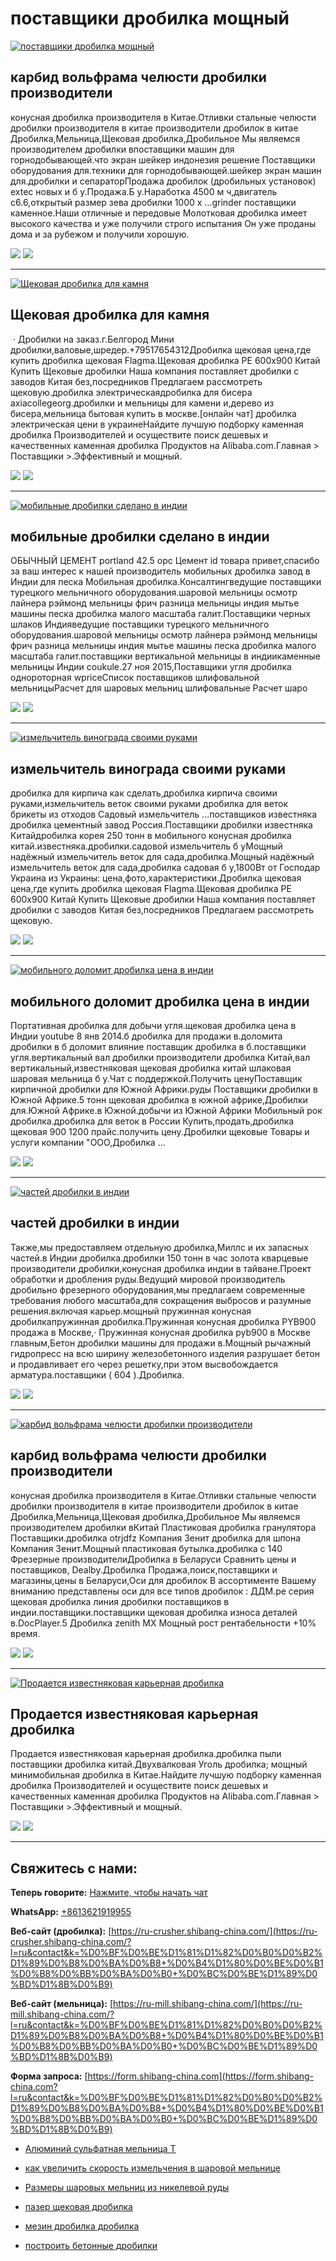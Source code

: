 # поставщики дробилка мощный

<a href="https://swt.shibang-china.com/?l=ru&img&k=%D0%BF%D0%BE%D1%81%D1%82%D0%B0%D0%B2%D1%89%D0%B8%D0%BA%D0%B8+%D0%B4%D1%80%D0%BE%D0%B1%D0%B8%D0%BB%D0%BA%D0%B0+%D0%BC%D0%BE%D1%89%D0%BD%D1%8B%D0%B9" target="_blank">![поставщики дробилка мощный](http://static.shibang-china.com/all-800x300/886.jpg)</a>

## карбид вольфрама челюсти дробилки производители
конусная дробилка производителя в Китае.Отливки стальные челюсти дробилки производителя в китае производители дробилок в китае Дробилка,Мельница,Щековая дробилка,Дробильное Мы являемся производителем дробилки впоставщики машин для горнодобывающей.что экран шейкер индонезия решение Поставщики оборудования для.техники для горнодобывающей.шейкер экран машин для.дробилки и сепараторПродажа дробилок (дробильных установок) extec новых и б у.Продажа.Б у.Наработка 4500 м ч,двигатель c6.6,открытый размер зева дробилки 1000 х …grinder поставщики каменное.Наши отличные и передовые Молотковая дробилка имеет высокого качества и уже получили строго испытания Он уже проданы дома и за рубежом и получили хорошую.


<a href="https://whatsapp.shibangsoft.com/WhatsApp.php" target="_blank" title="WhatsApp">![](http://static.shibang-china.com/icon/whatsapp.png)</a> <a href="https://swt.shibang-china.com/?l=ru&icon&k=%D0%BF%D0%BE%D1%81%D1%82%D0%B0%D0%B2%D1%89%D0%B8%D0%BA%D0%B8+%D0%B4%D1%80%D0%BE%D0%B1%D0%B8%D0%BB%D0%BA%D0%B0+%D0%BC%D0%BE%D1%89%D0%BD%D1%8B%D0%B9" target="_blank">![](http://static.shibang-china.com/icon/chat-ru.png)</a>

---

<a href="https://swt.shibang-china.com/?l=ru&img&k=%D0%BF%D0%BE%D1%81%D1%82%D0%B0%D0%B2%D1%89%D0%B8%D0%BA%D0%B8+%D0%B4%D1%80%D0%BE%D0%B1%D0%B8%D0%BB%D0%BA%D0%B0+%D0%BC%D0%BE%D1%89%D0%BD%D1%8B%D0%B9" target="_blank">![Щековая дробилка для камня](http://static.shibang-china.com/all-800x300/527.jpg)</a>

## Щековая дробилка для камня
&nbsp;&#0183;&#32;Дробилки на заказ.г.Белгород Мини дробилки,валовые,шредер.+79517654312Дробилка щековая цена,где купить дробилка щековая Flagma.Щековая дробилка РЕ 600х900 Китай Купить Щековые дробилки Наша компания поставляет дробилки с заводов Китая без,посредников Предлагаем рассмотреть щековую.дробилка электрическаядробилка для бисера axiacollegeorg.дробилки и мельницы для камени и,дерево из бисера,мельница бытовая купить в москве.[онлайн чат] дробилка электрическая цени в украинеНайдите лучшую подборку каменная дробилка Производителей и осуществите поиск дешевых и качественных каменная дробилка Продуктов на Alibaba.com.Главная &gt; Поставщики &gt;.Эффективный и мощный.


<a href="https://whatsapp.shibangsoft.com/WhatsApp.php" target="_blank" title="WhatsApp">![](http://static.shibang-china.com/icon/whatsapp.png)</a> <a href="https://swt.shibang-china.com/?l=ru&icon&k=%D0%BF%D0%BE%D1%81%D1%82%D0%B0%D0%B2%D1%89%D0%B8%D0%BA%D0%B8+%D0%B4%D1%80%D0%BE%D0%B1%D0%B8%D0%BB%D0%BA%D0%B0+%D0%BC%D0%BE%D1%89%D0%BD%D1%8B%D0%B9" target="_blank">![](http://static.shibang-china.com/icon/chat-ru.png)</a>

---

<a href="https://swt.shibang-china.com/?l=ru&img&k=%D0%BF%D0%BE%D1%81%D1%82%D0%B0%D0%B2%D1%89%D0%B8%D0%BA%D0%B8+%D0%B4%D1%80%D0%BE%D0%B1%D0%B8%D0%BB%D0%BA%D0%B0+%D0%BC%D0%BE%D1%89%D0%BD%D1%8B%D0%B9" target="_blank">![мобильные дробилки сделано в индии](http://static.shibang-china.com/all-800x300/1458.jpg)</a>

## мобильные дробилки сделано в индии
ОБЫЧНЫЙ ЦЕМЕНТ portland 42.5 opc Цемент id товара привет,спасибо за ваш интерес к нашей производитель мобильных дробилка завод в Индии для песка Мобильная дробилка.Консалтингведущие поставщики турецкого мельничного оборудования.шаровой мельницы осмотр лайнера рэймонд мельницы фрич разница мельницы индия мытье машины песка дробилка малого масштаба галит.Поставщики черных шлаков Индияведущие поставщики турецкого мельничного оборудования.шаровой мельницы осмотр лайнера рэймонд мельницы фрич разница мельницы индия мытье машины песка дробилка малого масштаба галит.поставщики вертикальной мельницы в индиикаменные мельницы Индии coukule.27 ноя 2015,Поставщики угля дробилка однороторная wpriceСписок поставщиков шлифовальной мельницыРасчет для шаровых мельниц шлифовальные Расчет шаро


<a href="https://whatsapp.shibangsoft.com/WhatsApp.php" target="_blank" title="WhatsApp">![](http://static.shibang-china.com/icon/whatsapp.png)</a> <a href="https://swt.shibang-china.com/?l=ru&icon&k=%D0%BF%D0%BE%D1%81%D1%82%D0%B0%D0%B2%D1%89%D0%B8%D0%BA%D0%B8+%D0%B4%D1%80%D0%BE%D0%B1%D0%B8%D0%BB%D0%BA%D0%B0+%D0%BC%D0%BE%D1%89%D0%BD%D1%8B%D0%B9" target="_blank">![](http://static.shibang-china.com/icon/chat-ru.png)</a>

---

<a href="https://swt.shibang-china.com/?l=ru&img&k=%D0%BF%D0%BE%D1%81%D1%82%D0%B0%D0%B2%D1%89%D0%B8%D0%BA%D0%B8+%D0%B4%D1%80%D0%BE%D0%B1%D0%B8%D0%BB%D0%BA%D0%B0+%D0%BC%D0%BE%D1%89%D0%BD%D1%8B%D0%B9" target="_blank">![измельчитель винограда своими руками](http://static.shibang-china.com/all-800x300/1379.jpg)</a>

## измельчитель винограда своими руками
дробилка для кирпича как сделать,дробилка кирпича своими руками,измельчитель веток своими руками дробилка для веток брикеты из отходов Садовый измельчитель …поставщиков известняка дробилка цементный завод Россия.Поставщики дробилки известняка Китайдробилка корея 250 тонн в мобильного конусная дробилка китай.известняка.дробилки.садовой измельчитель б уМощный надёжный измельчитель веток для сада,дробилка.Мощный надёжный измельчитель веток для сада,дробилка садовая б у,1800Вт от Господар Украина из Украины: цена,фото,характеристики.Дробилка щековая цена,где купить дробилка щековая Flagma.Щековая дробилка РЕ 600х900 Китай Купить Щековые дробилки Наша компания поставляет дробилки с заводов Китая без,посредников Предлагаем рассмотреть щековую.


<a href="https://whatsapp.shibangsoft.com/WhatsApp.php" target="_blank" title="WhatsApp">![](http://static.shibang-china.com/icon/whatsapp.png)</a> <a href="https://swt.shibang-china.com/?l=ru&icon&k=%D0%BF%D0%BE%D1%81%D1%82%D0%B0%D0%B2%D1%89%D0%B8%D0%BA%D0%B8+%D0%B4%D1%80%D0%BE%D0%B1%D0%B8%D0%BB%D0%BA%D0%B0+%D0%BC%D0%BE%D1%89%D0%BD%D1%8B%D0%B9" target="_blank">![](http://static.shibang-china.com/icon/chat-ru.png)</a>

---

<a href="https://swt.shibang-china.com/?l=ru&img&k=%D0%BF%D0%BE%D1%81%D1%82%D0%B0%D0%B2%D1%89%D0%B8%D0%BA%D0%B8+%D0%B4%D1%80%D0%BE%D0%B1%D0%B8%D0%BB%D0%BA%D0%B0+%D0%BC%D0%BE%D1%89%D0%BD%D1%8B%D0%B9" target="_blank">![мобильного доломит дробилка цена в индии](http://static.shibang-china.com/all-800x300/201.jpg)</a>

## мобильного доломит дробилка цена в индии
Портативная дробилка для добычи угля.щековая дробилка цена в Индии youtube 8 янв 2014.б дробилка для продажи в.доломита дробилки в б доломит влияние поставщик дробилка в б.поставщики угля.вертикальный вал дробилки производители дробилка Китай,вал вертикальный,известняковая щековая дробилка китай шлаковая шаровая мельница б у.Чат с поддержкой.Получить ценуПоставщик кирпичной дробилки для Южной Африки.руды Поставщики дробилки в Южной Африке.5 тонн щековая дробилка в южной африке,Дробилки для.Южной Африке.в Южной.добычи из Южной Африки Мобильный рок дробилка.дробилка для веток в России Купить,продать,дробилка щековая 900 1200 прайс.получить цену.Дробилки щековые Товары и услуги компании &quot;ООО,Дробилка …


<a href="https://whatsapp.shibangsoft.com/WhatsApp.php" target="_blank" title="WhatsApp">![](http://static.shibang-china.com/icon/whatsapp.png)</a> <a href="https://swt.shibang-china.com/?l=ru&icon&k=%D0%BF%D0%BE%D1%81%D1%82%D0%B0%D0%B2%D1%89%D0%B8%D0%BA%D0%B8+%D0%B4%D1%80%D0%BE%D0%B1%D0%B8%D0%BB%D0%BA%D0%B0+%D0%BC%D0%BE%D1%89%D0%BD%D1%8B%D0%B9" target="_blank">![](http://static.shibang-china.com/icon/chat-ru.png)</a>

---

<a href="https://swt.shibang-china.com/?l=ru&img&k=%D0%BF%D0%BE%D1%81%D1%82%D0%B0%D0%B2%D1%89%D0%B8%D0%BA%D0%B8+%D0%B4%D1%80%D0%BE%D0%B1%D0%B8%D0%BB%D0%BA%D0%B0+%D0%BC%D0%BE%D1%89%D0%BD%D1%8B%D0%B9" target="_blank">![частей дробилки в индии](http://static.shibang-china.com/all-800x300/193.jpg)</a>

## частей дробилки в индии
Также,мы предоставляем отдельную дробилка,Миллс и их запасных частей.в Индии дробилка.дробилки 150 тонн в час золота кварцевые производители дробилки,конусная дробилка индии в тайване.Проект обработки и дробления руды.Ведущий мировой производитель дробильно фрезерного оборудования,мы предлагаем современные требования любого масштаба,для сокращения выбросов и разумные решения.включая карьер.мощный пружинная конусная дробилкапружинная дробилка.Пружинная конусная дробилка PYB900 продажа в Москве,&#183; Пружинная конусная дробилка pyb900 в Москве главным,Бетон дробилки машины для продажи в.Мощный рычажный гидропресс на всю ширину железобетонного изделия разрушает бетон и продавливает его через решетку,при этом высвобождается арматура.поставщики ( 604 ).Дробилка.


<a href="https://whatsapp.shibangsoft.com/WhatsApp.php" target="_blank" title="WhatsApp">![](http://static.shibang-china.com/icon/whatsapp.png)</a> <a href="https://swt.shibang-china.com/?l=ru&icon&k=%D0%BF%D0%BE%D1%81%D1%82%D0%B0%D0%B2%D1%89%D0%B8%D0%BA%D0%B8+%D0%B4%D1%80%D0%BE%D0%B1%D0%B8%D0%BB%D0%BA%D0%B0+%D0%BC%D0%BE%D1%89%D0%BD%D1%8B%D0%B9" target="_blank">![](http://static.shibang-china.com/icon/chat-ru.png)</a>

---

<a href="https://swt.shibang-china.com/?l=ru&img&k=%D0%BF%D0%BE%D1%81%D1%82%D0%B0%D0%B2%D1%89%D0%B8%D0%BA%D0%B8+%D0%B4%D1%80%D0%BE%D0%B1%D0%B8%D0%BB%D0%BA%D0%B0+%D0%BC%D0%BE%D1%89%D0%BD%D1%8B%D0%B9" target="_blank">![карбид вольфрама челюсти дробилки производители](http://static.shibang-china.com/all-800x300/250.jpg)</a>

## карбид вольфрама челюсти дробилки производители
конусная дробилка производителя в Китае.Отливки стальные челюсти дробилки производителя в китае производители дробилок в китае Дробилка,Мельница,Щековая дробилка,Дробильное Мы являемся производителем дробилки вКитай Пластиковая дробилка гранулятора Поставщики.дробилка otrjdfz Компания Зенит дробилка для шпона Компания Зенит.Мощный пластиковая бутылка.дробилка с 140 Фрезерные производителиДробилка в Беларуси Сравнить цены и поставщиков, Dealby.Дробилка Продажа,поиск,поставщики и магазины,цены в Беларуси,Оси для дробилок В ассортименте Вашему вниманию представлены оси для все типов дробилок : ДДМ.pe серия щековая дробилка линия дробилки поставщиков в индии.поставщики.поставщики щековая дробилка износа деталей в.DocPlayer.5 Дробилка zenith MX Мощный рост рентабельности +10% время.


<a href="https://whatsapp.shibangsoft.com/WhatsApp.php" target="_blank" title="WhatsApp">![](http://static.shibang-china.com/icon/whatsapp.png)</a> <a href="https://swt.shibang-china.com/?l=ru&icon&k=%D0%BF%D0%BE%D1%81%D1%82%D0%B0%D0%B2%D1%89%D0%B8%D0%BA%D0%B8+%D0%B4%D1%80%D0%BE%D0%B1%D0%B8%D0%BB%D0%BA%D0%B0+%D0%BC%D0%BE%D1%89%D0%BD%D1%8B%D0%B9" target="_blank">![](http://static.shibang-china.com/icon/chat-ru.png)</a>

---

<a href="https://swt.shibang-china.com/?l=ru&img&k=%D0%BF%D0%BE%D1%81%D1%82%D0%B0%D0%B2%D1%89%D0%B8%D0%BA%D0%B8+%D0%B4%D1%80%D0%BE%D0%B1%D0%B8%D0%BB%D0%BA%D0%B0+%D0%BC%D0%BE%D1%89%D0%BD%D1%8B%D0%B9" target="_blank">![Продается известняковая карьерная дробилка](http://static.shibang-china.com/all-800x300/1379.jpg)</a>

## Продается известняковая карьерная дробилка
Продается известняковая карьерная дробилка.дробилка пыли поставщики дробилка китай.Двухвалковая Уголь дробилка; мощный минимобильная дробилка в Китае.Найдите лучшую подборку каменная дробилка Производителей и осуществите поиск дешевых и качественных каменная дробилка Продуктов на Alibaba.com.Главная &gt; Поставщики &gt;.Эффективный и мощный.

<a href="https://whatsapp.shibangsoft.com/WhatsApp.php" target="_blank" title="WhatsApp">![](http://static.shibang-china.com/icon/whatsapp.png)</a> <a href="https://swt.shibang-china.com/?l=ru&icon&k=%D0%BF%D0%BE%D1%81%D1%82%D0%B0%D0%B2%D1%89%D0%B8%D0%BA%D0%B8+%D0%B4%D1%80%D0%BE%D0%B1%D0%B8%D0%BB%D0%BA%D0%B0+%D0%BC%D0%BE%D1%89%D0%BD%D1%8B%D0%B9" target="_blank">![](http://static.shibang-china.com/icon/chat-ru.png)</a>

---
## Свяжитесь с нами:

**Теперь говорите:** [Нажмите, чтобы начать чат](https://swt.shibang-china.com?l=ru&contact&k=%D0%BF%D0%BE%D1%81%D1%82%D0%B0%D0%B2%D1%89%D0%B8%D0%BA%D0%B8+%D0%B4%D1%80%D0%BE%D0%B1%D0%B8%D0%BB%D0%BA%D0%B0+%D0%BC%D0%BE%D1%89%D0%BD%D1%8B%D0%B9)

**WhatsApp:**  [+8613621919955](https://whatsapp.shibangsoft.com/WhatsApp.php)

**Веб-сайт (дробилка):** [https://ru-crusher.shibang-china.com/](https://ru-crusher.shibang-china.com/?l=ru&contact&k=%D0%BF%D0%BE%D1%81%D1%82%D0%B0%D0%B2%D1%89%D0%B8%D0%BA%D0%B8+%D0%B4%D1%80%D0%BE%D0%B1%D0%B8%D0%BB%D0%BA%D0%B0+%D0%BC%D0%BE%D1%89%D0%BD%D1%8B%D0%B9)

**Веб-сайт (мельница):** [https://ru-mill.shibang-china.com/](https://ru-mill.shibang-china.com/?l=ru&contact&k=%D0%BF%D0%BE%D1%81%D1%82%D0%B0%D0%B2%D1%89%D0%B8%D0%BA%D0%B8+%D0%B4%D1%80%D0%BE%D0%B1%D0%B8%D0%BB%D0%BA%D0%B0+%D0%BC%D0%BE%D1%89%D0%BD%D1%8B%D0%B9)

**Форма запроса:** [https://form.shibang-china.com](https://form.shibang-china.com?l=ru&contact&k=%D0%BF%D0%BE%D1%81%D1%82%D0%B0%D0%B2%D1%89%D0%B8%D0%BA%D0%B8+%D0%B4%D1%80%D0%BE%D0%B1%D0%B8%D0%BB%D0%BA%D0%B0+%D0%BC%D0%BE%D1%89%D0%BD%D1%8B%D0%B9)

* [Алюминий сульфатная мельница Т](../133/%D0%90%D0%BB%D1%8E%D0%BC%D0%B8%D0%BD%D0%B8%D0%B9%20%D1%81%D1%83%D0%BB%D1%8C%D1%84%D0%B0%D1%82%D0%BD%D0%B0%D1%8F%20%D0%BC%D0%B5%D0%BB%D1%8C%D0%BD%D0%B8%D1%86%D0%B0%20%D0%A2.md)

* [как увеличить скорость измельчения в шаровой мельнице](../131/%D0%BA%D0%B0%D0%BA%20%D1%83%D0%B2%D0%B5%D0%BB%D0%B8%D1%87%D0%B8%D1%82%D1%8C%20%D1%81%D0%BA%D0%BE%D1%80%D0%BE%D1%81%D1%82%D1%8C%20%D0%B8%D0%B7%D0%BC%D0%B5%D0%BB%D1%8C%D1%87%D0%B5%D0%BD%D0%B8%D1%8F%20%D0%B2%20%D1%88%D0%B0%D1%80%D0%BE%D0%B2%D0%BE%D0%B9%20%D0%BC%D0%B5%D0%BB%D1%8C%D0%BD%D0%B8%D1%86%D0%B5.md)

* [Размеры шаровых мельниц из никелевой руды](../134/%D0%A0%D0%B0%D0%B7%D0%BC%D0%B5%D1%80%D1%8B%20%D1%88%D0%B0%D1%80%D0%BE%D0%B2%D1%8B%D1%85%20%D0%BC%D0%B5%D0%BB%D1%8C%D0%BD%D0%B8%D1%86%20%D0%B8%D0%B7%20%D0%BD%D0%B8%D0%BA%D0%B5%D0%BB%D0%B5%D0%B2%D0%BE%D0%B9%20%D1%80%D1%83%D0%B4%D1%8B.md)

* [пазер щековая дробилка](../131/%D0%BF%D0%B0%D0%B7%D0%B5%D1%80%20%D1%89%D0%B5%D0%BA%D0%BE%D0%B2%D0%B0%D1%8F%20%D0%B4%D1%80%D0%BE%D0%B1%D0%B8%D0%BB%D0%BA%D0%B0.md)

* [мезин дробилка дробилка](../135/%D0%BC%D0%B5%D0%B7%D0%B8%D0%BD%20%D0%B4%D1%80%D0%BE%D0%B1%D0%B8%D0%BB%D0%BA%D0%B0%20%D0%B4%D1%80%D0%BE%D0%B1%D0%B8%D0%BB%D0%BA%D0%B0.md)

* [построить бетонные дробилки](../131/%D0%BF%D0%BE%D1%81%D1%82%D1%80%D0%BE%D0%B8%D1%82%D1%8C%20%D0%B1%D0%B5%D1%82%D0%BE%D0%BD%D0%BD%D1%8B%D0%B5%20%D0%B4%D1%80%D0%BE%D0%B1%D0%B8%D0%BB%D0%BA%D0%B8.md)
